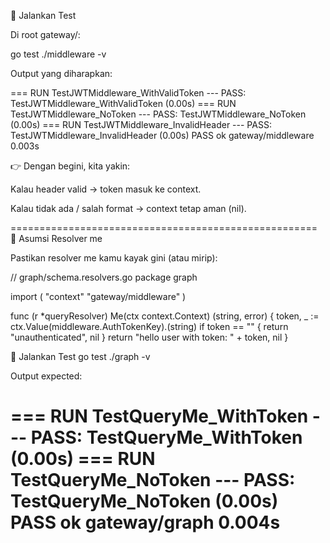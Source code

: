 📌 Jalankan Test

Di root gateway/:

go test ./middleware -v


Output yang diharapkan:

=== RUN   TestJWTMiddleware_WithValidToken
--- PASS: TestJWTMiddleware_WithValidToken (0.00s)
=== RUN   TestJWTMiddleware_NoToken
--- PASS: TestJWTMiddleware_NoToken (0.00s)
=== RUN   TestJWTMiddleware_InvalidHeader
--- PASS: TestJWTMiddleware_InvalidHeader (0.00s)
PASS
ok  	gateway/middleware	0.003s


👉 Dengan begini, kita yakin:

Kalau header valid → token masuk ke context.

Kalau tidak ada / salah format → context tetap aman (nil).

=====================================================
📌 Asumsi Resolver me

Pastikan resolver me kamu kayak gini (atau mirip):

// graph/schema.resolvers.go
package graph

import (
	"context"
	"gateway/middleware"
)

func (r *queryResolver) Me(ctx context.Context) (string, error) {
	token, _ := ctx.Value(middleware.AuthTokenKey).(string)
	if token == "" {
		return "unauthenticated", nil
	}
	return "hello user with token: " + token, nil
}

📌 Jalankan Test
go test ./graph -v


Output expected:

=== RUN   TestQueryMe_WithToken
--- PASS: TestQueryMe_WithToken (0.00s)
=== RUN   TestQueryMe_NoToken
--- PASS: TestQueryMe_NoToken (0.00s)
PASS
ok  	gateway/graph	0.004s
===================================
